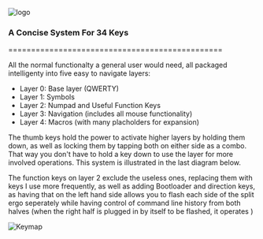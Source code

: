 ![logo](https://i.imgur.com/6et4MDj.png)

### A Concise System For 34 Keys
===============================================

All the normal functionalty a general user would need, all packaged intelligenty into five easy to navigate layers:

* Layer 0: Base layer (QWERTY)
* Layer 1: Symbols
* Layer 2: Numpad and Useful Function Keys
* Layer 3: Navigation (includes all mouse functionality)
* Layer 4: Macros (with many placholders for expansion)

The thumb keys hold the power to activate higher layers by holding them down, as well as locking them by tapping both on either side as a combo.  That way you don't have to hold a key down to use the layer for more involved operations.  This system is illustrated in the last diagram below.

The function keys on layer 2 exclude the useless ones, replacing them with keys I use more frequently, as well as adding Bootloader and direction keys, as having that on the left hand side allows you to flash each side of the split ergo seperately while having control of command line history from both halves (when the right half is plugged in by itself to be flashed, it operates )

![Keymap](https://i.imgur.com/cBA9I0C.png)